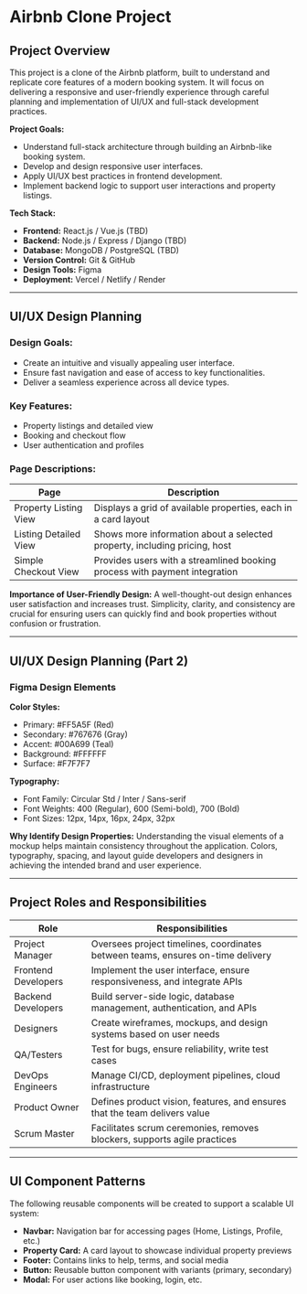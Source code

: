 
# Airbnb Clone Project

## Project Overview

This project is a clone of the Airbnb platform, built to understand and replicate core features of a modern booking system. It will focus on delivering a responsive and user-friendly experience through careful planning and implementation of UI/UX and full-stack development practices.

**Project Goals:**
- Understand full-stack architecture through building an Airbnb-like booking system.
- Develop and design responsive user interfaces.
- Apply UI/UX best practices in frontend development.
- Implement backend logic to support user interactions and property listings.

**Tech Stack:**
- **Frontend:** React.js / Vue.js (TBD)
- **Backend:** Node.js / Express / Django (TBD)
- **Database:** MongoDB / PostgreSQL (TBD)
- **Version Control:** Git & GitHub
- **Design Tools:** Figma
- **Deployment:** Vercel / Netlify / Render

---

## UI/UX Design Planning

### Design Goals:
- Create an intuitive and visually appealing user interface.
- Ensure fast navigation and ease of access to key functionalities.
- Deliver a seamless experience across all device types.

### Key Features:
- Property listings and detailed view
- Booking and checkout flow
- User authentication and profiles

### Page Descriptions:

| Page                   | Description                                                                 |
|------------------------|-----------------------------------------------------------------------------|
| Property Listing View  | Displays a grid of available properties, each in a card layout              |
| Listing Detailed View  | Shows more information about a selected property, including pricing, host   |
| Simple Checkout View   | Provides users with a streamlined booking process with payment integration  |

**Importance of User-Friendly Design:**
A well-thought-out design enhances user satisfaction and increases trust. Simplicity, clarity, and consistency are crucial for ensuring users can quickly find and book properties without confusion or frustration.

---

## UI/UX Design Planning (Part 2)

### Figma Design Elements

**Color Styles:**
- Primary: #FF5A5F (Red)
- Secondary: #767676 (Gray)
- Accent: #00A699 (Teal)
- Background: #FFFFFF
- Surface: #F7F7F7

**Typography:**
- Font Family: Circular Std / Inter / Sans-serif
- Font Weights: 400 (Regular), 600 (Semi-bold), 700 (Bold)
- Font Sizes: 12px, 14px, 16px, 24px, 32px

**Why Identify Design Properties:**
Understanding the visual elements of a mockup helps maintain consistency throughout the application. Colors, typography, spacing, and layout guide developers and designers in achieving the intended brand and user experience.

---

## Project Roles and Responsibilities

| Role                | Responsibilities                                                                 |
|---------------------|----------------------------------------------------------------------------------|
| Project Manager     | Oversees project timelines, coordinates between teams, ensures on-time delivery  |
| Frontend Developers | Implement the user interface, ensure responsiveness, and integrate APIs          |
| Backend Developers  | Build server-side logic, database management, authentication, and APIs           |
| Designers           | Create wireframes, mockups, and design systems based on user needs               |
| QA/Testers          | Test for bugs, ensure reliability, write test cases                              |
| DevOps Engineers    | Manage CI/CD, deployment pipelines, cloud infrastructure                         |
| Product Owner       | Defines product vision, features, and ensures that the team delivers value       |
| Scrum Master        | Facilitates scrum ceremonies, removes blockers, supports agile practices         |

---

## UI Component Patterns

The following reusable components will be created to support a scalable UI system:

- **Navbar:** Navigation bar for accessing pages (Home, Listings, Profile, etc.)
- **Property Card:** A card layout to showcase individual property previews
- **Footer:** Contains links to help, terms, and social media
- **Button:** Reusable button component with variants (primary, secondary)
- **Modal:** For user actions like booking, login, etc.
